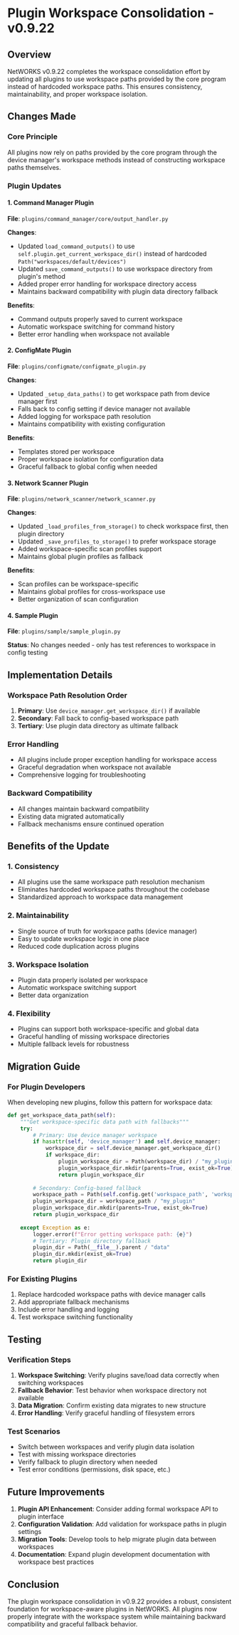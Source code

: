 # Plugin Workspace Consolidation - v0.9.22

## Overview

NetWORKS v0.9.22 completes the workspace consolidation effort by updating all plugins to use workspace paths provided by the core program instead of hardcoded workspace paths. This ensures consistency, maintainability, and proper workspace isolation.

## Changes Made

### Core Principle
All plugins now rely on paths provided by the core program through the device manager's workspace methods instead of constructing workspace paths themselves.

### Plugin Updates

#### 1. Command Manager Plugin
**File**: `plugins/command_manager/core/output_handler.py`

**Changes**:
- Updated `load_command_outputs()` to use `self.plugin.get_current_workspace_dir()` instead of hardcoded `Path("workspaces/default/devices")`
- Updated `save_command_outputs()` to use workspace directory from plugin's method
- Added proper error handling for workspace directory access
- Maintains backward compatibility with plugin data directory fallback

**Benefits**:
- Command outputs properly saved to current workspace
- Automatic workspace switching for command history
- Better error handling when workspace not available

#### 2. ConfigMate Plugin  
**File**: `plugins/configmate/configmate_plugin.py`

**Changes**:
- Updated `_setup_data_paths()` to get workspace path from device manager first
- Falls back to config setting if device manager not available
- Added logging for workspace path resolution
- Maintains compatibility with existing configuration

**Benefits**:
- Templates stored per workspace
- Proper workspace isolation for configuration data
- Graceful fallback to global config when needed

#### 3. Network Scanner Plugin
**File**: `plugins/network_scanner/network_scanner.py`

**Changes**:
- Updated `_load_profiles_from_storage()` to check workspace first, then plugin directory
- Updated `_save_profiles_to_storage()` to prefer workspace storage
- Added workspace-specific scan profiles support
- Maintains global plugin profiles as fallback

**Benefits**:
- Scan profiles can be workspace-specific
- Maintains global profiles for cross-workspace use
- Better organization of scan configuration

#### 4. Sample Plugin
**File**: `plugins/sample/sample_plugin.py`

**Status**: No changes needed - only has test references to workspace in config testing

## Implementation Details

### Workspace Path Resolution Order

1. **Primary**: Use `device_manager.get_workspace_dir()` if available
2. **Secondary**: Fall back to config-based workspace path
3. **Tertiary**: Use plugin data directory as ultimate fallback

### Error Handling

- All plugins include proper exception handling for workspace access
- Graceful degradation when workspace not available
- Comprehensive logging for troubleshooting

### Backward Compatibility

- All changes maintain backward compatibility
- Existing data migrated automatically
- Fallback mechanisms ensure continued operation

## Benefits of the Update

### 1. Consistency
- All plugins use the same workspace path resolution mechanism
- Eliminates hardcoded workspace paths throughout the codebase
- Standardized approach to workspace data management

### 2. Maintainability  
- Single source of truth for workspace paths (device manager)
- Easy to update workspace logic in one place
- Reduced code duplication across plugins

### 3. Workspace Isolation
- Plugin data properly isolated per workspace
- Automatic workspace switching support
- Better data organization

### 4. Flexibility
- Plugins can support both workspace-specific and global data
- Graceful handling of missing workspace directories
- Multiple fallback levels for robustness

## Migration Guide

### For Plugin Developers

When developing new plugins, follow this pattern for workspace data:

```python
def get_workspace_data_path(self):
    """Get workspace-specific data path with fallbacks"""
    try:
        # Primary: Use device manager workspace
        if hasattr(self, 'device_manager') and self.device_manager:
            workspace_dir = self.device_manager.get_workspace_dir()
            if workspace_dir:
                plugin_workspace_dir = Path(workspace_dir) / "my_plugin"
                plugin_workspace_dir.mkdir(parents=True, exist_ok=True)
                return plugin_workspace_dir
                
        # Secondary: Config-based fallback
        workspace_path = Path(self.config.get('workspace_path', 'workspaces/default'))
        plugin_workspace_dir = workspace_path / "my_plugin"
        plugin_workspace_dir.mkdir(parents=True, exist_ok=True)
        return plugin_workspace_dir
        
    except Exception as e:
        logger.error(f"Error getting workspace path: {e}")
        # Tertiary: Plugin directory fallback
        plugin_dir = Path(__file__).parent / "data"
        plugin_dir.mkdir(exist_ok=True)
        return plugin_dir
```

### For Existing Plugins

1. Replace hardcoded workspace paths with device manager calls
2. Add appropriate fallback mechanisms
3. Include error handling and logging
4. Test workspace switching functionality

## Testing

### Verification Steps

1. **Workspace Switching**: Verify plugins save/load data correctly when switching workspaces
2. **Fallback Behavior**: Test behavior when workspace directory not available
3. **Data Migration**: Confirm existing data migrates to new structure
4. **Error Handling**: Verify graceful handling of filesystem errors

### Test Scenarios

- Switch between workspaces and verify plugin data isolation
- Test with missing workspace directories
- Verify fallback to plugin directory when needed
- Test error conditions (permissions, disk space, etc.)

## Future Improvements

1. **Plugin API Enhancement**: Consider adding formal workspace API to plugin interface
2. **Configuration Validation**: Add validation for workspace paths in plugin settings
3. **Migration Tools**: Develop tools to help migrate plugin data between workspaces
4. **Documentation**: Expand plugin development documentation with workspace best practices

## Conclusion

The plugin workspace consolidation in v0.9.22 provides a robust, consistent foundation for workspace-aware plugins in NetWORKS. All plugins now properly integrate with the workspace system while maintaining backward compatibility and graceful fallback behavior. 